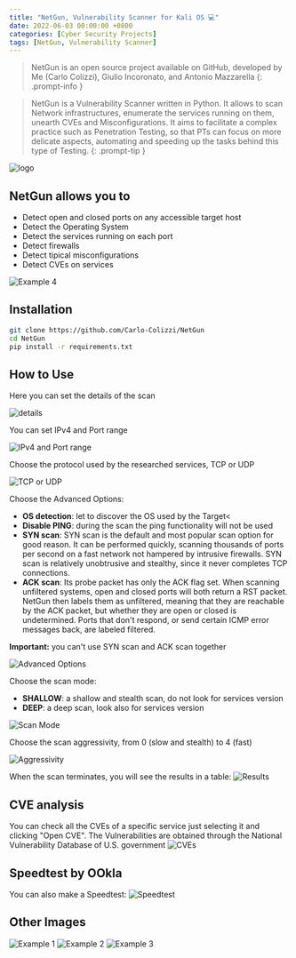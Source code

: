 ```yaml
---
title: "NetGun, Vulnerability Scanner for Kali OS ​💻​"
date: 2022-06-03 00:00:00 +0800
categories: [Cyber Security Projects]
tags: [NetGun, Vulnerability Scanner]
---
```


> NetGun is an open source project available on GitHub, developed by Me (Carlo Colizzi), Giulio Incoronato, and Antonio Mazzarella
{: .prompt-info } 

> NetGun is a Vulnerability Scanner written in Python. It allows to scan Network infrastructures, enumerate the services running on them, unearth CVEs and Misconfigurations. It aims to facilitate a complex practice such as Penetration Testing, so that PTs can focus on more delicate aspects, automating and speeding up the tasks behind this type of Testing.
{: .prompt-tip } 

![logo](https://raw.githubusercontent.com/Carlo-Colizzi/NetGun/main/source_code/persistence/storage/assets/netgun_logo.png)

## NetGun allows you to
- Detect open and closed ports on any accessible target host
- Detect the Operating System
- Detect the services running  on each port
- Detect firewalls
- Detect tipical misconfigurations
- Detect CVEs on services

![Example 4](https://raw.githubusercontent.com/Carlo-Colizzi/NetGun/main/source_code/persistence/storage/assets/scan_view.png)


## Installation
```bash
git clone https://github.com/Carlo-Colizzi/NetGun
cd NetGun
pip install -r requirements.txt
```

## How to Use
Here you can set the details of the scan

![details](https://raw.githubusercontent.com/Carlo-Colizzi/NetGun/main/source_code/persistence/storage/assets/scan_details.png)


You can set IPv4 and Port range

![IPv4 and Port range](https://raw.githubusercontent.com/Carlo-Colizzi/NetGun/main/source_code/persistence/storage/assets/set_ip_and_ports.png)


Choose the protocol used by the researched services, TCP or UDP

![TCP or UDP](https://raw.githubusercontent.com/Carlo-Colizzi/NetGun/main/source_code/persistence/storage/assets/protocol.png)


Choose the Advanced Options:
- **OS detection**: let to discover the OS used by the Target<
- **Disable PING**: during the scan the ping functionality will not be used
- **SYN scan**: SYN scan is the default and most popular scan option for good reason. It can be performed quickly, scanning thousands of ports per second on a fast network not hampered by intrusive firewalls. SYN scan is relatively unobtrusive and stealthy, since it never completes TCP connections.
- **ACK scan**:  Its probe packet has only the ACK flag set. When scanning unfiltered systems, open and closed ports will both return a RST packet. NetGun then labels them as unfiltered, meaning that they are reachable by the ACK packet, but whether they are open or closed is undetermined. Ports that don't respond, or send certain ICMP error messages back, are labeled filtered.

**Important:**   you can't use SYN scan and ACK scan together

![Advanced Options](https://raw.githubusercontent.com/Carlo-Colizzi/NetGun/main/source_code/persistence/storage/assets/advanced_options.png)


Choose the scan mode:
- **SHALLOW**: a shallow and stealth scan, do not look for services version
- **DEEP**: a deep scan, look also for services version

![Scan Mode](https://raw.githubusercontent.com/Carlo-Colizzi/NetGun/main/source_code/persistence/storage/assets/set_deep_or_shallow.png)


Choose the scan aggressivity, from 0 (slow and stealth) to 4 (fast)

![Aggressivity](https://raw.githubusercontent.com/Carlo-Colizzi/NetGun/main/source_code/persistence/storage/assets/scan_aggressivity.png)


When the scan terminates, you will see the results in a table:
![Results](https://raw.githubusercontent.com/Carlo-Colizzi/NetGun/main/source_code/persistence/storage/assets/scan_result.png)


## CVE analysis
You can check all the CVEs of a specific service just selecting it and clicking "Open CVE". The Vulnerabilities are obtained through the National Vulnerability Database of U.S. government
![CVEs](https://raw.githubusercontent.com/Carlo-Colizzi/NetGun/main/source_code/persistence/storage/assets/search_cve.png)


## Speedtest by OOkla
You can also make a Speedtest:
![Speedtest](https://raw.githubusercontent.com/Carlo-Colizzi/NetGun/main/source_code/persistence/storage/assets/speedtest.png)


## Other Images
![Example 1](https://raw.githubusercontent.com/Carlo-Colizzi/NetGun/main/source_code/persistence/storage/assets/scan_loading.png)
![Example 2](https://raw.githubusercontent.com/Carlo-Colizzi/NetGun/main/source_code/persistence/storage/assets/scan_and_cve_view.png)
![Example 3](https://raw.githubusercontent.com/Carlo-Colizzi/NetGun/main/source_code/persistence/storage/assets/welcome.png)



